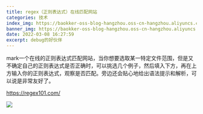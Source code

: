 ```yaml
---
title: regex（正则表达式）在线匹配网站
categories: 技术
index_img: https://baokker-oss-blog-hangzhou.oss-cn-hangzhou.aliyuncs.com/cdn_for_blog/blog_imgs/toast-7009956_1920.jpg
banner_img: https://baokker-oss-blog-hangzhou.oss-cn-hangzhou.aliyuncs.com/cdn_for_blog/blog_imgs/toast-7009956_1920.jpg
date: 2022-03-08 16:27:59
excerpt: debug的好伙伴
---
```



mark一个在线的正则表达式匹配网站，当你想要选取某一特定文件范围，但是又不确定自己的正则表达式是否正确时，可以挑选几个例子，然后填入下方，再在上方输入你的正则表达式，观察是否匹配。旁边还会贴心地给出语法提示和解析，可以说是非常友好了。

https://regex101.com/

![](https://baokker-oss-blog-hangzhou.oss-cn-hangzhou.aliyuncs.com/cdn_for_blog/blog_imgs/20220308162501.png)
